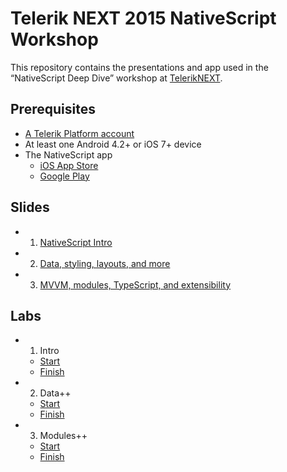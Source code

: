 # Telerik NEXT 2015 NativeScript Workshop

This repository contains the presentations and app used in the “NativeScript Deep Dive” workshop at [TelerikNEXT](http://teleriknext.com/).

## Prerequisites

* [A Telerik Platform account](https://platform.telerik.com)
* At least one Android 4.2+ or iOS 7+ device
* The NativeScript app
	* [iOS App Store](https://itunes.apple.com/us/app/nativescript/id882561588?mt=8)
	* [Google Play](https://play.google.com/store/apps/details?id=com.telerik.NativeScript&hl=en)

## Slides

* 1) [NativeScript Intro](1-intro/intro.pdf)
* 2) [Data, styling, layouts, and more]()
* 3) [MVVM, modules, TypeScript, and extensibility]()

## Labs

* 1) Intro
	* [Start]()
	* [Finish]()
* 2) Data++
	* [Start]()
	* [Finish]()
* 3) Modules++
	* [Start]()
	* [Finish]()

